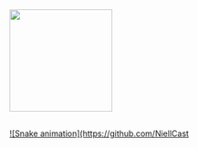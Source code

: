   ##
<div>
  <a href="https://github.com/NiellCast">
  <img height="180em" src="https://github-readme-stats.vercel.app/api/top-langs/?username=NiellCast&layout=compact&langs_count=7&theme=dark"/>
</div>

  ##
 
<div>
  ![Snake animation](https://github.com/NiellCast
</div>
